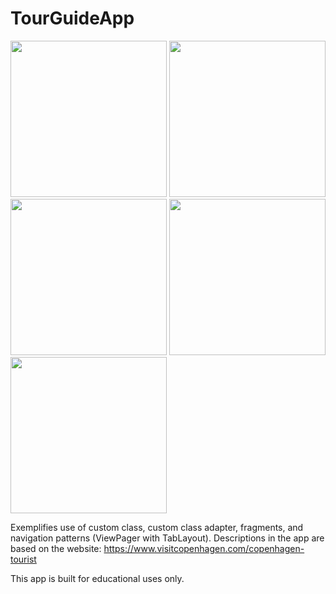 # TourGuideApp
<img src="https://user-images.githubusercontent.com/28065277/39950239-3aea8ec8-5580-11e8-9b0f-5b63e4614df7.png" width="250"> <img src="https://user-images.githubusercontent.com/28065277/39950242-3d12f028-5580-11e8-84c3-e525680a2d00.png" width="250">
<img src="https://user-images.githubusercontent.com/28065277/39950249-43a71892-5580-11e8-990c-ca92a38d021c.png" width="250">
<img src="https://user-images.githubusercontent.com/28065277/39950250-45c30f78-5580-11e8-9c85-413a046051c1.png" width="250">
<img src="https://user-images.githubusercontent.com/28065277/39950252-4724d8ba-5580-11e8-96f8-87903caa988d.png" width="250">

Exemplifies use of custom class, custom class adapter, fragments, and navigation patterns (ViewPager with TabLayout).
Descriptions in the app are based on the website: https://www.visitcopenhagen.com/copenhagen-tourist

This app is built for educational uses only. 
